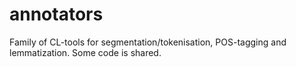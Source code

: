 annotators
==========

Family of CL-tools for segmentation/tokenisation, POS-tagging and lemmatization. Some code is shared.